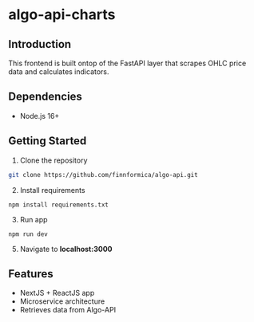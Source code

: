 # algo-api-charts

## Introduction

This frontend is built ontop of the FastAPI layer that scrapes OHLC price data and calculates indicators.

## Dependencies

- Node.js 16+

## Getting Started

1. Clone the repository

```bash
git clone https://github.com/finnformica/algo-api.git
```

2. Install requirements

```
npm install requirements.txt
```

3. Run app

```
npm run dev
```

5. Navigate to **localhost:3000**

## Features

- NextJS + ReactJS app
- Microservice architecture
- Retrieves data from Algo-API
